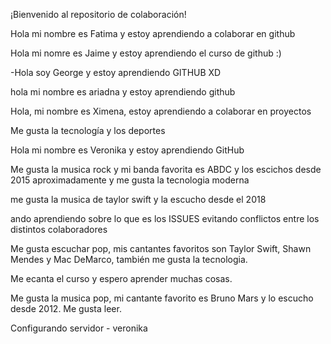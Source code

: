  ¡Bienvenido al repositorio de colaboración!

Hola mi nombre es Fatima y estoy aprendiendo a colaborar en github

Hola mi nomre es Jaime y estoy aprendiendo el curso de github :)

 -Hola soy George y estoy aprendiendo GITHUB XD

hola mi nombre es ariadna y estoy aprendiendo github

Hola, mi nombre es Ximena, estoy aprendiendo a colaborar en proyectos


Me gusta la tecnología y los deportes 

Hola mi nombre es Veronika y estoy aprendiendo GitHub

Me gusta la musica rock y mi banda favorita es ABDC y los escichos desde 2015 aproximadamente y me gusta la tecnologia moderna

me gusta la musica de taylor swift y la escucho desde el 2018





ando aprendiendo sobre lo que es los ISSUES evitando conflictos entre los distintos colaboradores

Me gusta escuchar pop, mis cantantes favoritos son Taylor Swift, Shawn Mendes y Mac DeMarco, también me gusta la tecnologia.

Me ecanta el curso y espero aprender muchas cosas.


Me gusta la musica pop, mi cantante favorito es Bruno Mars y lo escucho desde 2012. Me gusta leer.

Configurando servidor - veronika
